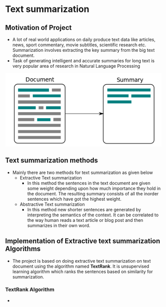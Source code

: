 # Text summarization 

## Motivation of Project
* A lot of real world applications on daily produce text data like articles, 
  news, sport commentary, movie subtitles, scientific research etc. Summarization 
  involves extracting the key summary from the big text document.
* Task of generating intelligent and accurate summaries for long  text is very
  popular area of research in Natural Language Processing 

![Text summarization](./images/summary.png)               

## Text summarization methods
* Mainly there are two methods for text summarization as given below
    + Extractive Text summarization 
        + In this method the sentences in the text document are given some
          weight depending upon how much importance they hold in the document.
          The resulting summary consists of all the inorder sentences which have 
          got the highest weight.
    + Abstractive Text summarization
        + In this method new shorter sentences are generated by interpreting the 
          semantics of the context. It can be correlated to the way human reads 
          a text article or blog post and then summarizes in their own word.

## Implementation of Extractive text summarization Algorithms

* The project is based on doing extractive text summarization on text document
  using the algorithm named **TextRank**. It is unsupervised learning algorithm
  which ranks the sentences based on similarity for summarization.

### TextRank Algorithm 
* 


